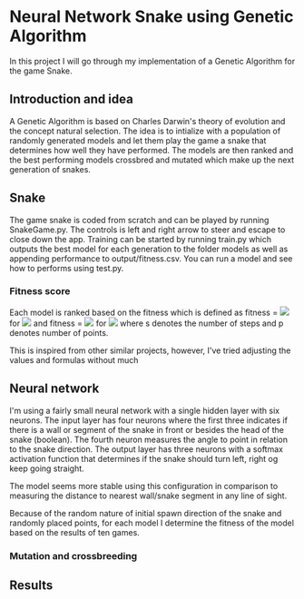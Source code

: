 # Neural Network Snake using Genetic Algorithm
In this project I will go through my implementation of a Genetic Algorithm  for the game Snake.


## Introduction and idea
A Genetic Algorithm is based on Charles Darwin's theory of evolution and the concept natural selection. The idea is to intialize with a population of randomly generated models and let them play the game a snake that determines how well they have performed. The models are then ranked and the best performing models crossbred and mutated which make up the next generation of snakes.


## Snake
The game snake is coded from scratch and can be played by running SnakeGame.py. The controls is left and right arrow to steer and escape to close down the app.
Training can be started by running train.py which outputs the best model for each generation to the folder models as well as appending performance to output/fitness.csv.
You can run a model and see how to performs using test.py.

### Fitness score
Each model is ranked based on the fitness which is defined as
fitness = <img src="https://render.githubusercontent.com/render/math?math=s^2 \cdot 2^p"> for <img src="https://render.githubusercontent.com/render/math?math=p < 10"> and
fitness = <img src="https://render.githubusercontent.com/render/math?math=s^2 \cdot 2^{10} \cdot (p - 9)"> for <img src="https://render.githubusercontent.com/render/math?math=p \ge 10">
where s denotes the number of steps and p denotes number of points.

This is inspired from other similar projects, however, I've tried adjusting the values and formulas without much 

## Neural network
I'm using a fairly small neural network with a single hidden layer with six neurons. The input layer has four neurons where the first three indicates if there is a wall or segment of the snake in front or besides the head of the snake (boolean). The fourth neuron measures the angle to point in relation to the snake direction. The output layer has three neurons with a softmax activation function that determines if the snake should turn left, right og keep going straight.

The model seems more stable using this configuration in comparison to measuring the distance to nearest wall/snake segment in any line of sight.

Because of the random nature of initial spawn direction of the snake and randomly placed points, for each model I determine the fitness of the model based on the results of ten games.

### Mutation and crossbreeding


## Results

